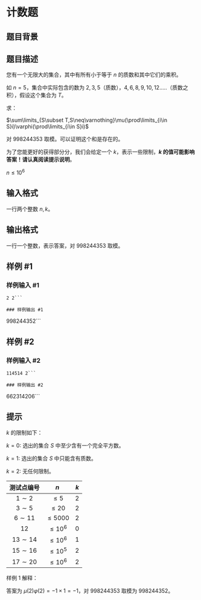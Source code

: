# 计数题

## 题目背景



## 题目描述

您有一个无限大的集合，其中有所有小于等于 $n$ 的质数和其中它们的乘积。

如 $n=5$，集合中实际包含的数为 $2,3,5$（质数），$4,6,8,9,10,12.....$（质数之积），假设这个集合为 $T$。


求：

$\sum\limits_{S\subset T,S\neq\varnothing}\mu(\prod\limits_{i\in S}i)\varphi(\prod\limits_{i\in S}i)$

对 $998244353$ 取模。可以证明这个和是存在的。

为了您能更好的获得部分分，我们会给定一个 $k$，表示一些限制，**$k$ 的值可能影响答案！请认真阅读提示说明**。

$n\leq 10^6$

## 输入格式

一行两个整数 $n,k$。

## 输出格式

一行一个整数，表示答案，对 $998244353$ 取模。

## 样例 #1

### 样例输入 #1
```
2 2```

### 样例输出 #1

```
998244352```

## 样例 #2

### 样例输入 #2
```
114514 2```

### 样例输出 #2

```
662314206```

## 提示

$k$ 的限制如下：

$k=0:$ 选出的集合 $S$ 中至少含有一个完全平方数。

$k=1:$ 选出的集合 $S$ 中只能含有质数。

$k=2:$ 无任何限制。

| 测试点编号 |$n$  |$k$  |
| :----------: | :----------: | :----------: |
| $1\sim 2$ |$\leq 5$  |$2$  |
| $3\sim 5$ |$\leq 20$  |$2$  |
| $6\sim 11$ |$\leq 5000$  |$2$  |
| $12$ |$\leq 10^6$  |$0$  |
| $13\sim 14$ |$\leq 10^6$  |$1$  |
| $15\sim 16$ |$\leq 10^5$  |$2$  |
| $17\sim 20$ |$\leq 10^6$  |$2$  |

样例 $1$ 解释：

答案为 $\mu(2)\varphi(2)=-1\times 1=-1$，对 $998244353$ 取模为 $998244352$。
